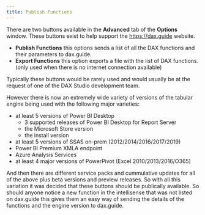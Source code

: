 ```yaml
---
title: Publish Functions
---
```


There are two buttons available in the **Advanced** tab of the **Options** window. These buttons exist to help support the https://dax.guide website. 

* **Publish Functions** this options sends a list of all the DAX functions and their parameters to dax.guide.
* **Export Functions** this option exports a file with the list of DAX functions. (only used when there is no internet connection available)

Typically these buttons would be rarely used and would usually be at the request of one of the DAX Studio development team.

However there is now an extremely wide variety of versions of the tabular engine being used with the following major varieties:
* at least 5 versions of Power BI Desktop 
  - 3 supported releases of Power BI Desktop for Report Server
  - the Microsoft Store version
  - the install version
* at least 5 versions of SSAS on-prem (2012/2014/2016/2017/2019)
* Power BI Premium XMLA endpoint
* Azure Analysis Services
* at least 4 major versions of PowerPivot (Excel 2010/2013/2016/O365)

And then there are different service packs and cummulative updates for all of the above plus beta versions and preview releases. So with all this variation it was decided that these buttons should be publically available. So should anyone notice a new function in the intellisense that was not listed on dax.guide this gives them an easy way of sending the details of the functions and the engine version to dax.guide.
